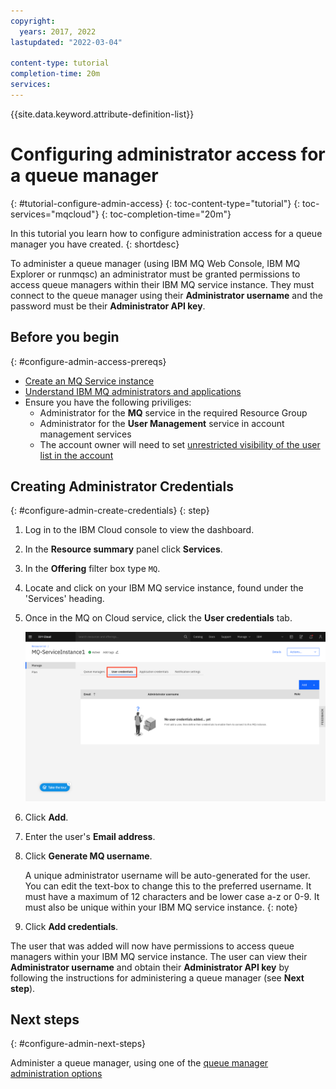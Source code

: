 ```yaml
---
copyright:
  years: 2017, 2022
lastupdated: "2022-03-04"

content-type: tutorial
completion-time: 20m
services:
---
```


{{site.data.keyword.attribute-definition-list}}

# Configuring administrator access for a queue manager
{: #tutorial-configure-admin-access}
{: toc-content-type="tutorial"}
{: toc-services="mqcloud"}
{: toc-completion-time="20m"}

In this tutorial you learn how to configure administration access for a queue manager you have created.
{: shortdesc}

To administer a queue manager (using IBM MQ Web Console, IBM MQ Explorer or runmqsc) an administrator must be granted permissions to access queue managers within their IBM MQ service instance.  They must connect to the queue manager using their **Administrator username** and the password must be their **Administrator API key**.

## Before you begin
{: #configure-admin-access-prereqs}

* [Create an MQ Service instance](/docs/mqcloud?topic=mqcloud-mqoc_create_qm)
* [Understand IBM MQ administrators and applications](/docs/mqcloud?topic=mqcloud-users_and_apps) 
* Ensure you have the following priviliges:
    * Administrator for the **MQ** service in the required Resource Group
    * Administrator for the **User Management** service in account management services
    * The account owner will need to set [unrestricted visibility of the user list in the account](/docs/account?topic=account-iam-user-setting#userlistview)


## Creating Administrator Credentials
{: #configure-admin-create-credentials}
{: step}

1. Log in to the IBM Cloud console to view the dashboard.
2. In the **Resource summary** panel click **Services**.
3. In the **Offering** filter box type `MQ`.
4. Locate and click on your IBM MQ service instance, found under the 'Services' heading.
5. Once in the MQ on Cloud service, click the **User credentials** tab.

    ![Image showing the location of the User credentials tab](../images/mqoc_admin_access_user_perms_tab.png)

6. Click **Add**.
7. Enter the user's **Email address**.
8. Click **Generate MQ username**.

    A unique administrator username will be auto-generated for the user.  You can edit the text-box to change this to the preferred username.  It must have a maximum of 12 characters and be lower case a-z or 0-9.  It must also be unique within your IBM MQ service instance.
    {: note}

9. Click **Add credentials**.

The user that was added will now have permissions to access queue managers within your IBM MQ service instance.  The user can view their **Administrator username** and obtain their **Administrator API key** by following the instructions for administering a queue manager (see **Next step**).

## Next steps
{: #configure-admin-next-steps}

Administer a queue manager, using one of the [queue manager administration options](/docs/services/mqcloud?topic=mqcloud-mqoc_admin_qm)
